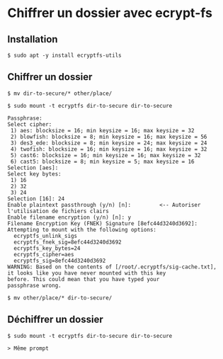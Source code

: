 # Chiffrer un dossier avec ecrypt-fs


## Installation

	$ sudo apt -y install ecryptfs-utils


## Chiffrer un dossier

	$ mv dir-to-secure/* other/place/

	$ sudo mount -t ecryptfs dir-to-secure dir-to-secure

	Passphrase:
	Select cipher:
	 1) aes: blocksize = 16; min keysize = 16; max keysize = 32
	 2) blowfish: blocksize = 8; min keysize = 16; max keysize = 56
	 3) des3_ede: blocksize = 8; min keysize = 24; max keysize = 24
	 4) twofish: blocksize = 16; min keysize = 16; max keysize = 32
	 5) cast6: blocksize = 16; min keysize = 16; max keysize = 32
	 6) cast5: blocksize = 8; min keysize = 5; max keysize = 16
	Selection [aes]:
	Select key bytes:
	 1) 16
	 2) 32
	 3) 24
	Selection [16]: 24
	Enable plaintext passthrough (y/n) [n]: 		<-- Autoriser l'utilisation de fichiers clairs
	Enable filename encryption (y/n) [n]: y				
	Filename Encryption Key (FNEK) Signature [8efc44d3240d3692]:
	Attempting to mount with the following options:
	  ecryptfs_unlink_sigs
	  ecryptfs_fnek_sig=8efc44d3240d3692
	  ecryptfs_key_bytes=24
	  ecryptfs_cipher=aes
	  ecryptfs_sig=8efc44d3240d3692
	WARNING: Based on the contents of [/root/.ecryptfs/sig-cache.txt],
	it looks like you have never mounted with this key
	before. This could mean that you have typed your
	passphrase wrong.

	$ mv other/place/* dir-to-secure/


## Déchiffrer un dossier

	$ sudo mount -t ecryptfs dir-to-secure dir-to-secure

	> Même prompt


